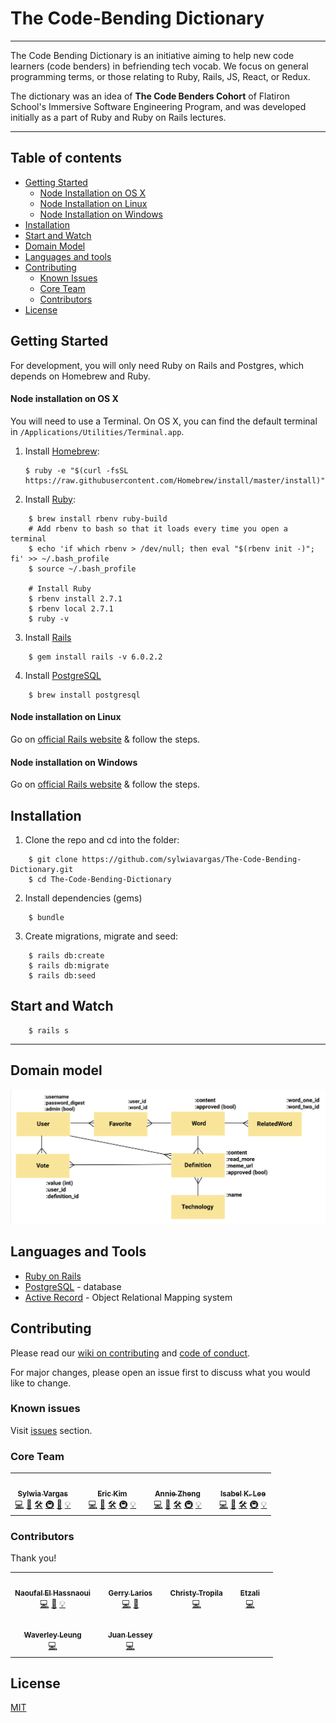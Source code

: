 # The Code-Bending Dictionary
---

The Code Bending Dictionary is an initiative aiming to help new code learners (code benders) in befriending tech vocab. We focus on general programming terms, or those relating to Ruby, Rails, JS, React, or Redux.

The dictionary was an idea of **The Code Benders Cohort** of Flatiron School's Immersive Software Engineering Program, and was developed initially as a part of Ruby and Ruby on Rails lectures. 

---
## Table of contents
- [Getting Started](#getting-started)
    - [Node Installation on OS X](#node-installation-on-os-x)
    - [Node Installation on Linux](#node-installation-on-linux)
    - [Node Installation on Windows](#node-installation-on-windows)
- [Installation](#installation)
- [Start and Watch](#start-and-watch)
- [Domain Model](#domain-model)
- [Languages and tools](#languages-and-tools)
- [Contributing](#contributing)
    - [Known Issues](#known-issues)
    - [Core Team](#core-team)
    - [Contributors](#contributors)
- [License](#license)

## Getting Started
For development, you will only need Ruby on Rails and Postgres, which depends on Homebrew and Ruby. 

#### Node installation on OS X

You will need to use a Terminal. On OS X, you can find the default terminal in
`/Applications/Utilities/Terminal.app`.

1. Install [Homebrew](http://brew.sh/):

    ```
    $ ruby -e "$(curl -fsSL https://raw.githubusercontent.com/Homebrew/install/master/install)"
    ```

2. Install [Ruby](https://www.ruby-lang.org/en/):
```
    $ brew install rbenv ruby-build
    # Add rbenv to bash so that it loads every time you open a terminal
    $ echo 'if which rbenv > /dev/null; then eval "$(rbenv init -)"; fi' >> ~/.bash_profile
    $ source ~/.bash_profile

    # Install Ruby
    $ rbenv install 2.7.1
    $ rbenv local 2.7.1
    $ ruby -v
```
3. Install [Rails](https://rubyonrails.org/)
```
    $ gem install rails -v 6.0.2.2
```

4. Install [PostgreSQL](https://www.postgresql.org/)
```
    $ brew install postgresql
```

#### Node installation on Linux

Go on [official Rails website](https://gorails.com/setup/ubuntu/19.10) & follow the steps.

#### Node installation on Windows

Go on [official Rails website](https://gorails.com/setup/windows/10) & follow the steps.

## Installation

1. Clone the repo and cd into the folder:
```
    $ git clone https://github.com/sylwiavargas/The-Code-Bending-Dictionary.git
    $ cd The-Code-Bending-Dictionary
```
2. Install dependencies (gems)
```
    $ bundle
```
3. Create migrations, migrate and seed:
```
    $ rails db:create
    $ rails db:migrate
    $ rails db:seed
```

## Start and Watch

```
    $ rails s
```
***
## Domain model
![Domain model](ERD.png)


## Languages and Tools

- [Ruby on Rails](https://rubyonrails.org/) 
- [PostgreSQL](https://www.postgresql.org/) - database
- [Active Record](https://guides.rubyonrails.org/active_record_basics.html) - Object Relational Mapping system

## Contributing
Please read our [wiki on contributing]( https://github.com/sylwiavargas/The-Code-Bending-Dictionary/wiki/3.-Contributing-to-the-Code-Bending-Dictionary) and [code of conduct](https://github.com/sylwiavargas/The-Code-Bending-Dictionary/wiki/2.-Code-of-Conduct). 

For major changes, please open an issue first to discuss what you would like to change. 

### Known issues
Visit [issues](https://github.com/sylwiavargas/The-Code-Bending-Dictionary/issues) section.

### Core Team
<table>
  <tr>
    <td align="center"><a href="https://github.com/sylwiavargas">
      <img src="https://avatars2.githubusercontent.com/u/45401242?s=460&u=2efe4366e8a6c7e8732daaaf8373250e7c8cfdd9&v=4" width="200px;" alt=""/><br /><sub><b>Sylwia Vargas</b></sub></a><br />
      <a href="https://github.com/sylwiavargas/The-Code-Bending-Dictionary/commits?author=sylwiavargas" title="Code">💻</a> 
      <a href="https://github.com/sylwiavargas/The-Code-Bending-Dictionary/issues/created_by/sylwiavargas" title="Bug reports">🐛</a>
      <a href="https://github.com/sylwiavargas/The-Code-Bending-Dictionary/issues?q=assignee%3Asylwiavargas" title="Fixes">🛠</a>
      <a href="#infra-sylwia" title="Infrastructure (Hosting, Build-Tools, etc)">🚇</a>
      <a href="https://github.com/sylwiavargas/The-Code-Bending-Dictionary/main/README.md" title="Documentation">📖</a>
      <a href="#ideas-sylwia" title="Ideas, Planning, & Feedback">💡</a>
    </td>
    <td></td>
    <td align="center">
      <a href="https://github.com/hyeokjungkim"><img src="https://media-exp1.licdn.com/dms/image/C4E03AQE_xHTl1agOQw/profile-displayphoto-shrink_400_400/0?e=1606348800&v=beta&t=eoVEoDnSRXqKT1OvSAmPuspCnTnd0Rp0qMehn7QJPuo" width="200px;" alt=""/><br /><sub><b>Eric Kim</b></sub></a><br />
      <a href="https://github.com/sylwiavargas/The-Code-Bending-Dictionary/commits?author=hyeokjungkim" title="Code">💻</a> 
      <a href="https://github.com/sylwiavargas/The-Code-Bending-Dictionary/issues/created_by/hyeokjungkim" title="Bug reports">🐛</a>
      <a href="https://github.com/sylwiavargas/The-Code-Bending-Dictionary/issues?q=assignee%3Ahyeokjungkim" title="Fixes">🛠</a>
      <a href="#infra-eric" title="Infrastructure (Hosting, Build-Tools, etc)">🚇</a>
      <a href="#ideas-eric" title="Ideas, Planning, & Feedback">💡</a>
    </td>
    <td></td>
    <td align="center">
      <a href="https://github.com/bigfishh"><img src="https://avatars1.githubusercontent.com/u/24644341?s=460&u=7baa784acadf9750b2a2ccaf696e71a1e4be8619&v=4" width="200px;" alt=""/><br /><sub><b>Annie Zheng</b></sub></a><br />
      <a href="https://github.com/sylwiavargas/The-Code-Bending-Dictionary/commits?author=bigfishh" title="Code">💻</a> 
      <a href="https://github.com/sylwiavargas/The-Code-Bending-Dictionary/issues/created_by/bigfishh" title="Bug reports">🐛</a>
      <a href="https://github.com/sylwiavargas/The-Code-Bending-Dictionary/issues?q=assignee%3Abigfishh" title="Fixes">🛠</a>
      <a href="#infra-annie" title="Infrastructure (Hosting, Build-Tools, etc)">🚇</a>
      <a href="#ideas-annie" title="Ideas, Planning, & Feedback">💡</a>
    </td>
    <td></td>
    <td align="center">
      <a href="https://www.kleetime.com/"><img src="https://avatars0.githubusercontent.com/u/52360534?s=400&u=e684090425f1788d91b4182c2d69729ecae3456f&v=4" width="200px;" alt=""/><br /><sub><b>Isabel K. Lee</b></sub></a><br />
      <a href="https://github.com/sylwiavargas/The-Code-Bending-Dictionary/commits?author=isabelxklee" title="Code">💻</a> 
      <a href="https://github.com/sylwiavargas/The-Code-Bending-Dictionary/issues/created_by/isabelxklee" title="Bug reports">🐛</a>
      <a href="https://github.com/sylwiavargas/The-Code-Bending-Dictionary/issues?q=assignee%3Aisabelxklee" title="Fixes">🛠</a>
      <a href="#infra-isabel" title="Infrastructure (Hosting, Build-Tools, etc)">🚇</a>
      <a href="#ideas-isabel" title="Ideas, Planning, & Feedback">💡</a>
    </td>
    </tr>
</table>

### Contributors
Thank you! 
<table>
    <tr>
        <td align="center">
            <a href="https://github.com/naoufalelh"><img src="https://avatars1.githubusercontent.com/u/10200999?s=460&u=f908a2a1900497e6176b86ec9abd2a1750fb2e66&v=4" width="200px;" alt=""/><br/><sub><b>Naoufal El Hassnaoui</b></sub></a><br/>
            <a href="https://github.com/sylwiavargas/The-Code-Bending-Dictionary/commits?author=naoufalelh" title="Code">💻</a> 
            <a href="https://github.com/sylwiavargas/The-Code-Bending-Dictionary/issues?q=assignee%3Anaoufalelh+" title="Bug reports">🐛</a>
            <a href="#ideas-naoufal" title="Ideas, Planning, & Feedback">💡</a>
        </td>
        <td></td>
        <td align="center">
            <a href="https://github.com/GerryLarios"><img src="https://avatars2.githubusercontent.com/u/24638424?s=460&u=c8533d234500806c6e520a4fd27aecf81c5cb2f4&v=4" width="200px;" alt=""/><br/><sub><b>Gerry Larios</b></sub></a><br/>
            <a href="https://github.com/sylwiavargas/The-Code-Bending-Dictionary/commits?author=GerryLarios" title="Code">💻</a> 
            <a href="https://github.com/sylwiavargas/The-Code-Bending-Dictionary/issues?q=assignee%3AGerryLarios+" title="Bug reports">🐛</a>
        </td>
        <td></td>
        <td align="center">
            <a href="https://github.com/ChristyTropila"><img src="https://avatars1.githubusercontent.com/u/43776371?s=460&v=4" width="200px;" alt=""/><br/><sub><b>Christy Tropila</b></sub></a><br/>
            <a href="https://github.com/sylwiavargas/The-Code-Bending-Dictionary/commits?author=ChristyTropila" title="Code">💻</a> 
        </td>
        <td></td>
        <td align="center">
            <a href="https://github.com/panditita"><img src="https://avatars2.githubusercontent.com/u/27155534?s=460&u=7ccf96facfb780c6ed4655e3835aa2af54fef6e2&v=4" width="200px;" alt=""/><br/><sub><b>Etzali</b></sub></a><br/>
            <a href="https://github.com/sylwiavargas/The-Code-Bending-Dictionary/commits?author=panditita" title="Code">💻</a> 
        </td>
        <td></td>
    </tr>
    <tr>
        <td align="center">
            <a href="https://github.com/wlcreate"><img src="https://avatars0.githubusercontent.com/u/62153993?s=460&u=0220110998b7ac03aee2206395330ba4798741e1&v=4" width="200px;" alt=""/><br/><sub><b>Waverley Leung</b></sub></a><br/>
            <a href="https://github.com/sylwiavargas/The-Code-Bending-Dictionary/commits?author=wlcreate" title="Code">💻</a> 
        </td>
        <td></td>
        <td align="center">
            <a href="https://github.com/jplessey"><img src="https://avatars2.githubusercontent.com/u/16312212?s=400&u=024b047d2afbb1f913cc3be22250c83af385b446&v=4" width="200px;" alt=""/><br/><sub><b>Juan Lessey</b></sub></a><br/>
            <a href="https://github.com/sylwiavargas/The-Code-Bending-Dictionary/commits?author=jplessey" title="Code">💻</a> 
        </td>
    </tr>
</table>

## License
[MIT](https://choosealicense.com/licenses/mit/)



